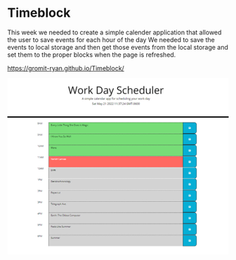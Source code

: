 # Timeblock
This week we needed to create a simple calender application that allowed the user to save events for each hour of the day
We needed to save the events to local storage and then get those events from the local storage and set them to the proper
blocks when the page is refreshed.

https://gromit-ryan.github.io/Timeblock/

![alt text](https://github.com/Gromit-Ryan/Timeblock/blob/main/Images/WebsiteScreenshot.PNG)
